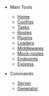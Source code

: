 <!-- version-check:0.15.2 -->
<!-- version-warning -->
<!-- /version-warning -->

- Main Tools
    - [Home](README.md)
    - [Configs](configs.md)
    - [Tasks](tasks.md)
    - [Routes](routes.md)
    - [Plugins](plugins.md)
    - [Loaders](loaders.md)
    - [Middlewares](middlewares.md)
    - [Mock-routes](mock-routes.md)
    - [Endpoints](endpoints.md)
    - [Express](express.md)

- Commands
    - [Server](server.md)
    - [Generator](generator.md)
